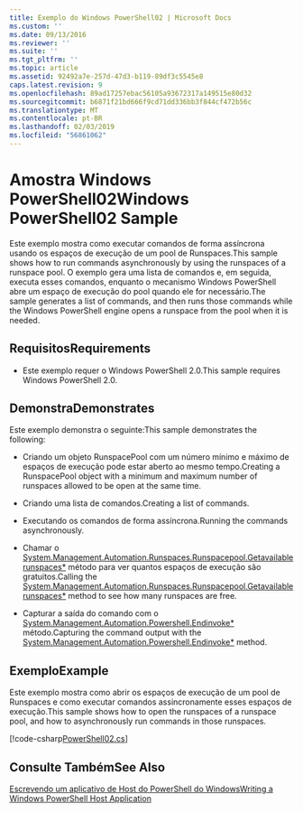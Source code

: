 ```yaml
---
title: Exemplo do Windows PowerShell02 | Microsoft Docs
ms.custom: ''
ms.date: 09/13/2016
ms.reviewer: ''
ms.suite: ''
ms.tgt_pltfrm: ''
ms.topic: article
ms.assetid: 92492a7e-257d-47d3-b119-89df3c5545e8
caps.latest.revision: 9
ms.openlocfilehash: 89ad17257ebac56105a93672317a149515e80d32
ms.sourcegitcommit: b6871f21bd666f9cd71dd336bb3f844cf472b56c
ms.translationtype: MT
ms.contentlocale: pt-BR
ms.lasthandoff: 02/03/2019
ms.locfileid: "56861062"
---
```

# <a name="windows-powershell02-sample"></a><span data-ttu-id="abef1-102">Amostra Windows PowerShell02</span><span class="sxs-lookup"><span data-stu-id="abef1-102">Windows PowerShell02 Sample</span></span>

<span data-ttu-id="abef1-103">Este exemplo mostra como executar comandos de forma assíncrona usando os espaços de execução de um pool de Runspaces.</span><span class="sxs-lookup"><span data-stu-id="abef1-103">This sample shows how to run commands asynchronously by using the runspaces of a runspace pool.</span></span> <span data-ttu-id="abef1-104">O exemplo gera uma lista de comandos e, em seguida, executa esses comandos, enquanto o mecanismo Windows PowerShell abre um espaço de execução do pool quando ele for necessário.</span><span class="sxs-lookup"><span data-stu-id="abef1-104">The sample generates a list of commands, and then runs those commands while the Windows PowerShell engine opens a runspace from the pool when it is needed.</span></span>

## <a name="requirements"></a><span data-ttu-id="abef1-105">Requisitos</span><span class="sxs-lookup"><span data-stu-id="abef1-105">Requirements</span></span>

- <span data-ttu-id="abef1-106">Este exemplo requer o Windows PowerShell 2.0.</span><span class="sxs-lookup"><span data-stu-id="abef1-106">This sample requires Windows PowerShell 2.0.</span></span>

## <a name="demonstrates"></a><span data-ttu-id="abef1-107">Demonstra</span><span class="sxs-lookup"><span data-stu-id="abef1-107">Demonstrates</span></span>

<span data-ttu-id="abef1-108">Este exemplo demonstra o seguinte:</span><span class="sxs-lookup"><span data-stu-id="abef1-108">This sample demonstrates the following:</span></span>

- <span data-ttu-id="abef1-109">Criando um objeto RunspacePool com um número mínimo e máximo de espaços de execução pode estar aberto ao mesmo tempo.</span><span class="sxs-lookup"><span data-stu-id="abef1-109">Creating a RunspacePool object with a minimum and maximum number of runspaces allowed to be open at the same time.</span></span>

- <span data-ttu-id="abef1-110">Criando uma lista de comandos.</span><span class="sxs-lookup"><span data-stu-id="abef1-110">Creating a list of commands.</span></span>

- <span data-ttu-id="abef1-111">Executando os comandos de forma assíncrona.</span><span class="sxs-lookup"><span data-stu-id="abef1-111">Running the commands asynchronously.</span></span>

- <span data-ttu-id="abef1-112">Chamar o [System.Management.Automation.Runspaces.Runspacepool.Getavailablerunspaces\*](/dotnet/api/System.Management.Automation.Runspaces.RunspacePool.GetAvailableRunspaces) método para ver quantos espaços de execução são gratuitos.</span><span class="sxs-lookup"><span data-stu-id="abef1-112">Calling the [System.Management.Automation.Runspaces.Runspacepool.Getavailablerunspaces\*](/dotnet/api/System.Management.Automation.Runspaces.RunspacePool.GetAvailableRunspaces) method to see how many runspaces are free.</span></span>

- <span data-ttu-id="abef1-113">Capturar a saída do comando com o [System.Management.Automation.Powershell.Endinvoke\*](/dotnet/api/System.Management.Automation.PowerShell.EndInvoke) método.</span><span class="sxs-lookup"><span data-stu-id="abef1-113">Capturing the command output with the [System.Management.Automation.Powershell.Endinvoke\*](/dotnet/api/System.Management.Automation.PowerShell.EndInvoke) method.</span></span>

## <a name="example"></a><span data-ttu-id="abef1-114">Exemplo</span><span class="sxs-lookup"><span data-stu-id="abef1-114">Example</span></span>

<span data-ttu-id="abef1-115">Este exemplo mostra como abrir os espaços de execução de um pool de Runspaces e como executar comandos assincronamente esses espaços de execução.</span><span class="sxs-lookup"><span data-stu-id="abef1-115">This sample shows how to open the runspaces of a runspace pool, and how to asynchronously run commands in those runspaces.</span></span>

[!code-csharp[PowerShell02.cs](../../powershell-sdk-samples/SDK-2.0/csharp/PowerShell02/PowerShell02.cs#L11-L96 "PowerShell02.cs")]

## <a name="see-also"></a><span data-ttu-id="abef1-116">Consulte Também</span><span class="sxs-lookup"><span data-stu-id="abef1-116">See Also</span></span>

[<span data-ttu-id="abef1-117">Escrevendo um aplicativo de Host do PowerShell do Windows</span><span class="sxs-lookup"><span data-stu-id="abef1-117">Writing a Windows PowerShell Host Application</span></span>](./writing-a-windows-powershell-host-application.md)